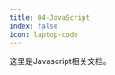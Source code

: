 ```yaml
---
title: 04-JavaScript
index: false
icon: laptop-code
---
```


这里是Javascript相关文档。

<!-- more -->

<Catalog />
